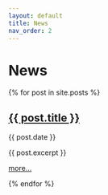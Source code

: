 ```yaml
---
layout: default
title: News
nav_order: 2
---
```


# News

  {% for post in site.posts %}
    <h2><a href="{{ post.url }}">{{ post.title }}</a></h2>
    <p>{{ post.date }}</p>
    <p>{{ post.excerpt }}</p>
    <p><a href="{{ post.url }}">more...</a></p>
  {% endfor %}
